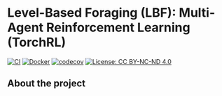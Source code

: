 # Level-Based Foraging (LBF): Multi-Agent Reinforcement Learning (TorchRL)

[![CI](https://github.com/elte-collective-intelligence/student-level-based-foraging/actions/workflows/ci.yml/badge.svg)](https://github.com/elte-collective-intelligence/student-level-based-foraging/actions/workflows/ci.yml)
[![Docker](https://github.com/elte-collective-intelligence/student-level-based-foraging/actions/workflows/docker.yml/badge.svg)](https://github.com/elte-collective-intelligence/student-level-based-foraging/actions/workflows/docker.yml)
[![codecov](https://codecov.io/gh/elte-collective-intelligence/student-level-based-foraging/branch/main/graph/badge.svg)](https://codecov.io/gh/elte-collective-intelligence/student-level-based-foraging)
[![License: CC BY-NC-ND 4.0](https://img.shields.io/badge/License-CC--BY--NC--ND%204.0-blue.svg)](LICENSE)

## About the project

